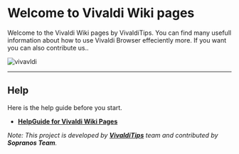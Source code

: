 # Welcome to Vivaldi Wiki pages

Welcome to the Vivaldi Wiki pages by VivaldiTips. You can find many usefull information about how to use Vivaldi Browser effeciently more. If you want you can also contribute us..

![vivavldi](.docs/images/vivaldi.png)

----------------

## Help

Here is the help guide before you start.

* **[HelpGuide for Vivaldi Wiki Pages](http://wiki.vivalditips.com/en/latest/help-guide-for-wiki-vivalditips/)**


_Note: This project is developed by **[VivaldiTips](http://vivalditips.com)** team and contributed by **Sopranos Team**._
